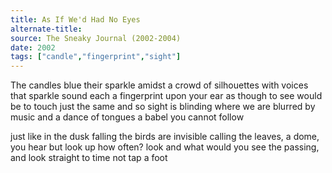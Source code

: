 ```yaml
---
title: As If We'd Had No Eyes
alternate-title:
source: The Sneaky Journal (2002-2004)
date: 2002
tags: ["candle","fingerprint","sight"]
---
```

The candles blue their sparkle
amidst a crowd of silhouettes
with voices that sparkle sound
each a fingerprint upon your ear
as though to see would be
to touch just the same
and so sight is blinding
where we are blurred by music
and a dance of tongues
a babel you cannot follow

just like in the dusk falling
the birds are invisible calling
the leaves, a dome, you hear
but look up how often?
look and what would you see
the passing, and look straight to time
not tap a foot
